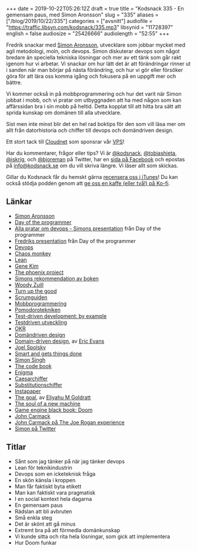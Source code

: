 +++
date = 2019-10-22T05:26:12Z
draft = true
title = "Kodsnack 335 - En gemensam paus, med Simon Aronsson"
slug = "335"
aliases = ["/blog/2019/10/22/335"]
categories = ["avsnitt"]
audiofile = "https://traffic.libsyn.com/kodsnack/335.mp3"
libsynid = "11728397"
english = false
audiosize = "25426666"
audiolength = "52:55"
+++

Fredrik snackar med [Simon Aronsson](https://twitter.com/0x12b), utvecklare som jobbar mycket med agil metodologi, moln, och devops. Simon diskuterar devops som något bredare än speciella tekniska lösningar och mer av ett tänk som går rakt igenom hur vi arbetar. Vi snackar om hur lätt det är att förändringar rinner ut i sanden när man börjar på nästa förändring, och hur vi gör eller försöker göra för att lära oss komma igång och fokusera på en uppgift mer och bättre.

Vi kommer också in på mobbprogrammering och hur det varit när Simon jobbat i mobb, och vi pratar om utbyggnaden att ha med någon som kan affärssidan bra i sin mobb på heltid. Detta kopplat till att hitta bra sätt att sprida kunskap om domänen till alla utvecklare.

Sist men inte minst blir det en hel rad boktips för den som vill läsa mer om allt från datorhistoria och chiffer till devops och domändriven design.

Ett stort tack till [Cloudnet](http://www.cloudnet.se) som sponsrar vår [VPS](http://en.wikipedia.org/wiki/Virtual_private_server)!

Har du kommentarer, frågor eller tips? Vi är [@kodsnack](https://www.twitter.com/kodsnack), [@tobiashieta](https://www.twitter.com/tobiashieta), [@iskrig](https://www.twitter.com/iskrig), och [@bjoreman](https://www.twitter.com/bjoreman) på Twitter, har en [sida på Facebook](https://www.facebook.com/kodsnack) och epostas på [info@kodsnack.se](mailto:info@kodsnack.se) om du vill skriva längre. Vi läser allt som skickas.

Gillar du Kodsnack får du hemskt gärna [recensera oss i iTunes](http://itunes.apple.com/se/podcast/kodsnack/id561631498?l=en)! Du kan också stödja podden genom att <a href="https://ko-fi.com/kodsnack" rel="payment">ge oss en kaffe (eller två!) på Ko-fi</a>.

## Länkar ##
* [Simon Aronsson](https://github.com/simskij)
* [Day of the programmer](https://dayoftheprogrammer.se/)
* [Alla pratar om devops - Simons presentation](https://www.youtube.com/watch?v=Jsdx5Nzq-8o) från Day of the programmer
* [Fredriks presentation](https://www.youtube.com/watch?v=B6f_evieFoI&t=1467s) från Day of the programmer
* [Devops](https://en.wikipedia.org/wiki/DevOps)
* [Chaos monkey](https://en.wikipedia.org/wiki/Chaos_engineering#Chaos_Monkey)
* [Lean](https://en.wikipedia.org/wiki/Lean_software_development)
* [Gene Kim](https://itrevolution.com/faculty/gene-kim/)
* [The phoenix project](https://www.goodreads.com/book/show/17255186-the-phoenix-project)
* [Simons rekommendation av boken](https://www.arcticbit.se/articles/as-the-sprints-stop)
* [Woody Zuill](https://woodyzuill.com/)
* [Turn up the good](https://vimeo.com/302043886)
* [Scrumguiden](https://www.scrum.org/resources/scrum-guide)
* [Mobbprogrammering](https://en.wikipedia.org/wiki/Mob_programming)
* [Pomodorotekniken](https://en.wikipedia.org/wiki/Pomodoro_Technique)
* [Test-driven development: by example](https://www.amazon.com/Test-Driven-Development-Kent-Beck/dp/0321146530)
* [Testdriven utveckling](https://en.wikipedia.org/wiki/Test-driven_development)
* [OKR](https://en.wikipedia.org/wiki/OKR)
* [Domändriven design](https://en.wikipedia.org/wiki/Domain-driven_design)
* [Domain-driven design](https://www.akademibokhandeln.se/bok/domain-driven-design-tackling-complexity-in-the-heart-of-software/9780321125217/), av [Eric Evans](https://twitter.com/ericevans0)
* [Joel Spolsky](https://en.wikipedia.org/wiki/Joel_Spolsky)
* [Smart and gets things done](https://www.bokus.com/cgi-bin/product_search.cgi?ac_used=yes&search_word=smart+and+gets+things+done%3A+joel+spolsky%27s+concise+guide+to+finding+the+best+technical+talent)
* [Simon Singh](https://en.wikipedia.org/wiki/Simon_Singh)
* [The code book](https://www.bokus.com/bok/9781857028898/the-code-book/)
* [Enigma](https://en.wikipedia.org/wiki/Enigma_machine)
* [Caesarchiffer](https://en.wikipedia.org/wiki/Caesar_cipher)
* [Substitutionschiffer](https://en.wikipedia.org/wiki/Substitution_cipher)
* [Instapaper](https://en.wikipedia.org/wiki/Instapaper)
* [The goal](https://en.wikipedia.org/wiki/The_Goal_%28novel%29), av [Eliyahu M Goldratt](https://en.wikipedia.org/wiki/Eliyahu_M._Goldratt)
* [The soul of a new machine](https://en.wikipedia.org/wiki/The_Soul_of_a_New_Machine)
* [Game engine black book: Doom](https://fabiensanglard.net/gebbdoom/)
* [John Carmack](https://en.wikipedia.org/wiki/John_Carmack)
* [John Carmack på The Joe Rogan experience](https://www.bjoremanmelin.se/podcast/avsnitt-178-rss-ar-roligt-igen.html)
* [Simon på Twitter](https://twitter.com/0x12b)

## Titlar ##
* Sånt som jag tänker på när jag tänker devops
* Lean för teknikindustrin
* Devops som en icketeknisk fråga
* En skön känsla i kroppen
* Man får faktiskt byta etikett
* Man kan faktiskt vara pragmatisk
* I en social kontext hela dagarna
* En gemensam paus
* Rädslan att bli avbruten
* Små enkla steg
* Det är skönt att gå minus
* Extremt bra på att förmedla domänkunskap
* Vi kunde sitta och rita hela lösningar, som gick att implementera
* Hur Doom funkar